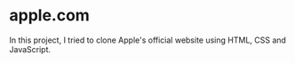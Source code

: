 # apple.com
In this project, I tried to clone Apple's official website using HTML, CSS and JavaScript. 
